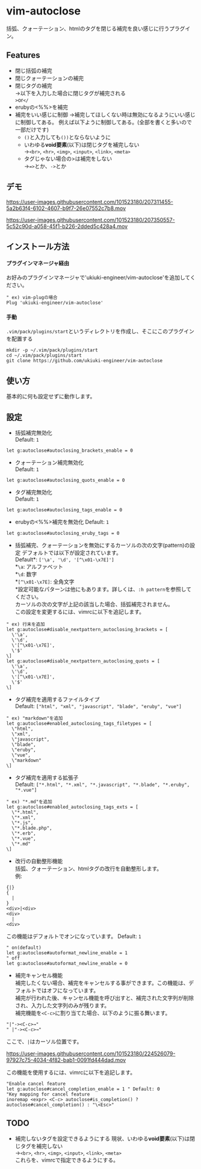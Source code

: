 # vim-autoclose
括弧、クォーテーション、htmlのタグを閉じる補完を良い感じに行うプラグイン。

## Features
- 閉じ括弧の補完
- 閉じクォーテーションの補完
- 閉じタグの補完  
→以下を入力した場合に閉じタグが補完される  
`>`or`</`
- erubyの<%%>を補完
- 補完をいい感じに制御
→補完してほしくない時は無効になるようにいい感じに制御してある。
例えば以下ように制御してある。(全部を書くと多いので一部だけです)
  - `()`と入力しても`())`とならないように
  - いわゆる**void要素**(以下)は閉じタグを補完しない  
  →`<br>`, `<hr>`, `<img>`, `<input>`, `<link>`, `<meta>`
  - タグじゃない場合の>は補完をしない  
  →`=>`とか、`->`とか

## デモ
https://user-images.githubusercontent.com/101523180/207311455-5a2b63f4-6102-4607-b9f7-26e07552c7b8.mov

https://user-images.githubusercontent.com/101523180/207350557-5c52c90d-a058-45f1-b226-2dded5c428a4.mov

## インストール方法
#### プラグインマネージャ経由
お好みのプラグインマネージャで'ukiuki-engineer/vim-autoclose'を追加してください。  
```vim
" ex) vim-plugの場合
Plug 'ukiuki-engineer/vim-autoclose'
```
#### 手動
`.vim/pack/plugins/start`というディレクトリを作成し、そこにこのプラグインを配置する
```
mkdir -p ~/.vim/pack/plugins/start
cd ~/.vim/pack/plugins/start
git clone https://github.com/ukiuki-engineer/vim-autoclose
```

## 使い方
基本的に何も設定せずに動作します。

## 設定
- 括弧補完無効化  
Default: `1`
```vim
let g:autoclose#autoclosing_brackets_enable = 0
```
- クォーテーション補完無効化  
Default: `1`
```vim
let g:autoclose#autoclosing_quots_enable = 0
```
- タグ補完無効化  
Default: `1`
```vim
let g:autoclose#autoclosing_tags_enable = 0
```
- erubyの<%%>補完を無効化
Default: `1`
```vim
let g:autoclose#autoclosing_eruby_tags = 0
```
- 括弧補完、クォーテーションを無効にするカーソルの次の文字(pattern)の設定
デフォルトでは以下が設定されています。  
Default\*: `['\a', '\d', '[^\x01-\x7E]']`  
\*`\a`: アルファベット  
\*`\d`: 数字  
\*`[^\x01-\x7E]`: 全角文字  
\*設定可能なパターンは他にもあります。詳しくは、`:h pattern`を参照してください。  
カーソルの次の文字が上記の該当した場合、括弧補完されません。  
この設定を変更するには、vimrcに以下を追記します。
```vim
" ex) 行末を追加
let g:autoclose#disable_nextpattern_autoclosing_brackets = [
  \'\a',
  \'\d',
  \'[^\x01-\x7E]',
  \'$'
\]
let g:autoclose#disable_nextpattern_autoclosing_quots = [
  \'\a',
  \'\d',
  \'[^\x01-\x7E]',
  \'$'
\]
```
- タグ補完を適用するファイルタイプ  
Default: `["html", "xml", "javascript", "blade", "eruby", "vue"]`
```vim
" ex) "markdown"を追加
let g:autoclose#enabled_autoclosing_tags_filetypes = [
  \"html",
  \"xml",
  \"javascript",
  \"blade",
  \"eruby",
  \"vue",
  \"markdown"
\]
````
- タグ補完を適用する拡張子  
Default: `["*.html", "*.xml", "*.javascript", "*.blade", "*.eruby", "*.vue"]`
```vim
" ex) "*.md"を追加
let g:autoclose#enabled_autoclosing_tags_exts = [
  \"*.html",
  \"*.xml",
  \"*.js",
  \"*.blade.php",
  \"*.erb",
  \"*.vue",
  \"*.md"
\]
```
- 改行の自動整形機能  
括弧、クォーテーション、htmlタグの改行を自動整形します。  
例:
```
{|}
{
  |
}
<div>|<div>
<div>
  |
<div>
```
この機能はデフォルトでオンになっています。
Default: `1`
```vim
" on(default)
let g:autoclose#autoformat_newline_enable = 1
" off
let g:autoclose#autoformat_newline_enable = 0
```
- 補完キャンセル機能  
補完したくない場合、補完をキャンセルする事ができます。この機能は、デフォルトではオフになっています。  
補完が行われた後、キャンセル機能を呼び出すと、補完された文字列が削除され、入力した文字列のみが残ります。  
補完機能を`<C-c>`に割り当てた場合、以下のように振る舞います。
```vim
"|"-><C-c>→"
" |"-><C-c>→" 
```
ここで、`|`はカーソル位置です。  

https://user-images.githubusercontent.com/101523180/224526079-97927c75-4034-4f82-bab1-0091fd444dad.mov

この機能を使用するには、vimrcに以下を追記します。
```vim
"Enable cancel feature
let g:autoclose#cancel_completion_enable = 1 " Default: 0
"Key mapping for cancel feature
inoremap <expr> <C-c> autoclose#is_completion() ? autoclose#cancel_completion() : "\<Esc>"
```

## TODO
- 補完しないタグを設定できるようにする
  現状、いわゆる**void要素**(以下)は閉じタグを補完しない  
  →`<br>`, `<hr>`, `<img>`, `<input>`, `<link>`, `<meta>`  
  これらを、vimrcで指定できるようにする。

